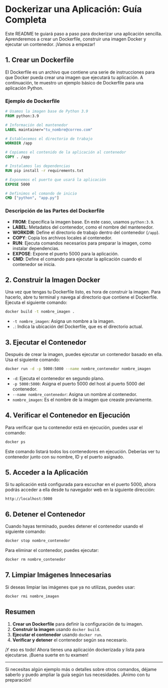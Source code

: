 # Dockerizar una Aplicación: Guía Completa

Este README te guiará paso a paso para dockerizar una aplicación sencilla. Aprenderemos a crear un Dockerfile, construir una imagen Docker y ejecutar un contenedor. ¡Vamos a empezar!

## 1. Crear un Dockerfile

El Dockerfile es un archivo que contiene una serie de instrucciones para que Docker pueda crear una imagen que ejecutará tu aplicación. A continuación, te muestro un ejemplo básico de Dockerfile para una aplicación Python.

### Ejemplo de Dockerfile

```dockerfile
# Usamos la imagen base de Python 3.9
FROM python:3.9

# Información del mantenedor
LABEL maintainer="tu_nombre@correo.com"

# Establecemos el directorio de trabajo
WORKDIR /app

# Copiamos el contenido de la aplicación al contenedor
COPY . /app

# Instalamos las dependencias
RUN pip install -r requirements.txt

# Exponemos el puerto que usará la aplicación
EXPOSE 5000

# Definimos el comando de inicio
CMD ["python", "app.py"]
```

### Descripción de las Partes del Dockerfile
- **FROM**: Especifica la imagen base. En este caso, usamos `python:3.9`.
- **LABEL**: Metadatos del contenedor, como el nombre del mantenedor.
- **WORKDIR**: Define el directorio de trabajo dentro del contenedor (`/app`).
- **COPY**: Copia los archivos locales al contenedor.
- **RUN**: Ejecuta comandos necesarios para preparar la imagen, como instalar dependencias.
- **EXPOSE**: Expone el puerto 5000 para la aplicación.
- **CMD**: Define el comando para ejecutar la aplicación cuando el contenedor se inicia.

## 2. Construir la Imagen Docker

Una vez que tengas tu Dockerfile listo, es hora de construir la imagen. Para hacerlo, abre tu terminal y navega al directorio que contiene el Dockerfile. Ejecuta el siguiente comando:

```bash
docker build -t nombre_imagen .
```

- `-t nombre_imagen`: Asigna un nombre a la imagen.
- `.`: Indica la ubicación del Dockerfile, que es el directorio actual.

## 3. Ejecutar el Contenedor

Después de crear la imagen, puedes ejecutar un contenedor basado en ella. Usa el siguiente comando:

```bash
docker run -d -p 5000:5000 --name nombre_contenedor nombre_imagen
```

- `-d`: Ejecuta el contenedor en segundo plano.
- `-p 5000:5000`: Asigna el puerto 5000 del host al puerto 5000 del contenedor.
- `--name nombre_contenedor`: Asigna un nombre al contenedor.
- `nombre_imagen`: Es el nombre de la imagen que creaste previamente.

## 4. Verificar el Contenedor en Ejecución

Para verificar que tu contenedor está en ejecución, puedes usar el comando:

```bash
docker ps
```

Este comando listará todos los contenedores en ejecución. Deberías ver tu contenedor junto con su nombre, ID y el puerto asignado.

## 5. Acceder a la Aplicación

Si tu aplicación está configurada para escuchar en el puerto 5000, ahora podrás acceder a ella desde tu navegador web en la siguiente dirección:

```
http://localhost:5000
```

## 6. Detener el Contenedor

Cuando hayas terminado, puedes detener el contenedor usando el siguiente comando:

```bash
docker stop nombre_contenedor
```

Para eliminar el contenedor, puedes ejecutar:

```bash
docker rm nombre_contenedor
```

## 7. Limpiar Imágenes Innecesarias

Si deseas limpiar las imágenes que ya no utilizas, puedes usar:

```bash
docker rmi nombre_imagen
```

## Resumen
1. **Crear un Dockerfile** para definir la configuración de tu imagen.
2. **Construir la imagen** usando `docker build`.
3. **Ejecutar el contenedor** usando `docker run`.
4. **Verificar y detener** el contenedor según sea necesario.

¡Y eso es todo! Ahora tienes una aplicación dockerizada y lista para ejecutarse. ¡Buena suerte en tu examen!

---

Si necesitas algún ejemplo más o detalles sobre otros comandos, déjame saberlo y puedo ampliar la guía según tus necesidades. ¡Ánimo con tu preparación!

